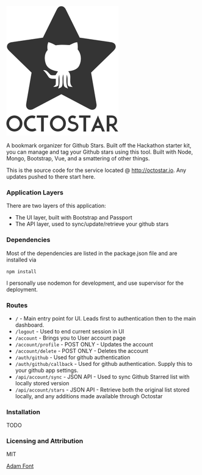 ![Octostar](/octostar-title.png?raw=true "Octostar")

A bookmark organizer for Github Stars. Built off the Hackathon starter kit, you can manage and tag your Github stars using this tool. Built with Node, Mongo, Bootstrap, Vue, and a smattering of other things.

This is the source code for the service located @ http://octostar.io. Any updates pushed to there start here.

### Application Layers
There are two layers of this application:
- The UI layer, built with Bootstrap and Passport
- The API layer, used to sync/update/retrieve your github stars

### Dependencies
Most of the dependencies are listed in the package.json file and are installed via
```
npm install
```
I personally use nodemon for development, and use supervisor for the deployment. 

### Routes
- `/` - Main entry point for UI. Leads first to authentication then to the main dashboard.
- `/logout` - Used to end current session in UI
- `/account` - Brings you to User account page
- `/account/profile` - POST ONLY - Updates the account
- `/account/delete` - POST ONLY - Deletes the account
- `/auth/github` - Used for github authentication
- `/auth/github/callback` - Used for github authentication. Supply this to your github app settings.
- `/api/account/sync` - JSON API - Used to sync Github Starred list with locally stored version
- `/api/account/stars` - JSON API - Retrieve both the original list stored locally, and any additions made available through Octostar

### Installation
TODO

### Licensing and Attribution

MIT

[Adam Font](https://www.behance.net/gallery/ADAM-Free-Typeface/13756975)
